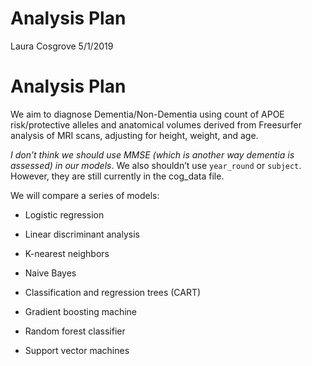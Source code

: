 Analysis Plan
================
Laura Cosgrove
5/1/2019

# Analysis Plan

We aim to diagnose Dementia/Non-Dementia using count of APOE
risk/protective alleles and anatomical volumes derived from Freesurfer
analysis of MRI scans, adjusting for height, weight, and age.

*I don’t think we should use MMSE (which is another way dementia is
assessed) in our models*. We also shouldn’t use `year_round` or
`subject`. However, they are still currently in the cog\_data file.

We will compare a series of models:

  - Logistic regression

  - Linear discriminant analysis

  - K-nearest neighbors

  - Naive Bayes

  - Classification and regression trees (CART)

  - Gradient boosting machine

  - Random forest classifier

  - Support vector machines
